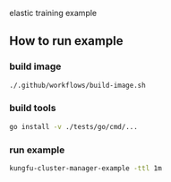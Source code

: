 elastic training example

## How to run example

### build image
```bash
./.github/workflows/build-image.sh
```


### build tools

```bash
go install -v ./tests/go/cmd/...
```

### run example

```bash
kungfu-cluster-manager-example -ttl 1m
```

